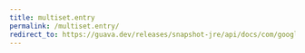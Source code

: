 ```yaml
---
title: multiset.entry
permalink: /multiset.entry/
redirect_to: https://guava.dev/releases/snapshot-jre/api/docs/com/google/common/collect/Multiset.Entry.html
---
```

